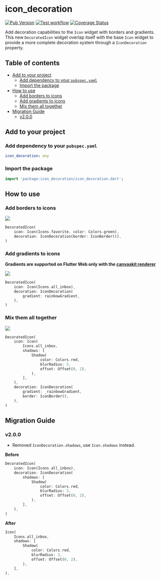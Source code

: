 # icon_decoration

[![Pub Version](https://img.shields.io/pub/v/icon_decoration)](https://pub.dev/packages/icon_decoration)
[![Test workflow](https://github.com/TesteurManiak/icon_decoration/actions/workflows/tests.yml/badge.svg)](https://github.com/TesteurManiak/icon_decoration/actions/workflows/tests.yml)
[![Coverage Status](https://coveralls.io/repos/github/TesteurManiak/icon_decoration/badge.svg?branch=main)](https://coveralls.io/github/TesteurManiak/icon_decoration?branch=main)

Add decoration capabilities to the `Icon` widget with borders and gradients. This new `DecoratedIcon` widget overlap itself with the base `Icon` widget to provide a more complete decoration system through a `IconDecoration` property.

## Table of contents

- [Add to your project](#add-to-your-project)
  - [Add dependency to your `pubspec.yaml`](#add-dependency-to-your-pubspecyaml)
  - [Import the package](#import-the-package)
- [How to use](#how-to-use)
  - [Add borders to icons](#add-borders-to-icons)
  - [Add gradients to icons](#add-gradients-to-icons)
  - [Mix them all together](#mix-them-all-together)
- [Migration Guide](#migration-guide)
  - [v2.0.0](#v200)

## Add to your project

### Add dependency to your `pubspec.yaml`

```yaml
icon_decoration: any
```

### Import the package

```dart
import 'package:icon_decoration/icon_decoration.dart';
```

## How to use

### Add borders to icons

<img src="https://raw.githubusercontent.com/TesteurManiak/icon_decoration/refs/heads/main/screenshots/border_with_colorized_icon.png">

```dart
DecoratedIcon(
    icon: Icon(Icons.favorite, color: Colors.green),
    decoration: IconDecoration(border: IconBorder()),
)
```

### Add gradients to icons

**Gradients are supported on Flutter Web only with the [canvaskit renderer][flutter_web_renderer]**

<img src="https://raw.githubusercontent.com/TesteurManiak/icon_decoration/refs/heads/main/screenshots/base_gradient.png">

```dart
DecoratedIcon(
    icon: Icon(Icons.all_inbox),
    decoration: IconDecoration(
        gradient: rainbowGradient,
    ),
)
```

### Mix them all together

<img src="https://raw.githubusercontent.com/TesteurManiak/icon_decoration/refs/heads/main/screenshots/gradient_with_border_and_shadow.png">

```dart
DecoratedIcon(
    icon: Icon(
        Icons.all_inbox,
        shadows: [
            Shadow(
                color: Colors.red,
                blurRadius: 3,
                offset: Offset(0, 2),
            ),
        ],
    ),
    decoration: IconDecoration(
        gradient: _rainbowGradient,
        border: IconBorder(),
    ),
)
```

## Migration Guide

### v2.0.0

* Removed `IconDecoration.shadows`, use `Icon.shadows` instead.

**Before**

```dart
DecoratedIcon(
    icon: Icon(Icons.all_inbox),
    decoration: IconDecoration(
        shadows: [
            Shadow(
                color: Colors.red,
                blurRadius: 3,
                offset: Offset(0, 2),
            ),
        ],
    ),
)
```

**After**

```dart
Icon(
    Icons.all_inbox,
    shadows: [
        Shadow(
            color: Colors.red,
            blurRadius: 3,
            offset: Offset(0, 2),
        ),
    ],
),
```

[flutter_web_renderer]: https://docs.flutter.dev/platform-integration/web/renderers